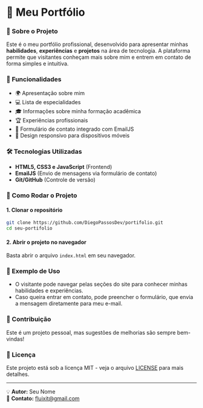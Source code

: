 # 🎨 Meu Portfólio

### 📝 Sobre o Projeto
Este é o meu portfólio profissional, desenvolvido para apresentar minhas **habilidades**, **experiências** e **projetos** na área de tecnologia. A plataforma permite que visitantes conheçam mais sobre mim e entrem em contato de forma simples e intuitiva.

### 📌 Funcionalidades
- 🌍 Apresentação sobre mim
- 💻 Lista de especialidades
- 🎓 Informações sobre minha formação acadêmica
- 🏆 Experiências profissionais
- 📩 Formulário de contato integrado com EmailJS
- 📱 Design responsivo para dispositivos móveis

### 🛠️ Tecnologias Utilizadas
- **HTML5, CSS3 e JavaScript** (Frontend)
- **EmailJS** (Envio de mensagens via formulário de contato)
- **Git/GitHub** (Controle de versão)

### 🚀 Como Rodar o Projeto
#### **1. Clonar o repositório**
```bash
git clone https://github.com/DiegoPassosDev/portifolio.git
cd seu-portifolio
```

#### **2. Abrir o projeto no navegador**
Basta abrir o arquivo `index.html` em seu navegador.

### 📌 Exemplo de Uso
- O visitante pode navegar pelas seções do site para conhecer minhas habilidades e experiências.
- Caso queira entrar em contato, pode preencher o formulário, que envia a mensagem diretamente para meu e-mail.

### 🤝 Contribuição
Este é um projeto pessoal, mas sugestões de melhorias são sempre bem-vindas!

### 📜 Licença
Este projeto está sob a licença MIT - veja o arquivo [LICENSE](LICENSE) para mais detalhes.

---
💡 **Autor:** Seu Nome  
📧 **Contato:** fluixit@gmail.com


